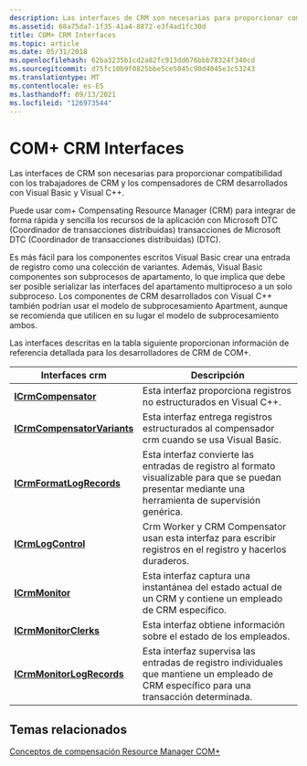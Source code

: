 ```yaml
---
description: Las interfaces de CRM son necesarias para proporcionar compatibilidad con los trabajadores de CRM y los compensadores de CRM desarrollados con Visual Basic y Visual C++.
ms.assetid: 68a75da7-1f35-41a4-8872-e3f4ad1fc30d
title: COM+ CRM Interfaces
ms.topic: article
ms.date: 05/31/2018
ms.openlocfilehash: 62ba3235b1cd2a82fc913dd676bbb78324f340cd
ms.sourcegitcommit: d75fc10b9f0825bbe5ce5045c90d4045e3c53243
ms.translationtype: MT
ms.contentlocale: es-ES
ms.lasthandoff: 09/13/2021
ms.locfileid: "126973544"
---
```

# <a name="com-crm-interfaces"></a>COM+ CRM Interfaces

Las interfaces de CRM son necesarias para proporcionar compatibilidad con los trabajadores de CRM y los compensadores de CRM desarrollados con Visual Basic y Visual C++.

Puede usar com+ Compensating Resource Manager (CRM) para integrar de forma rápida y sencilla los recursos de la aplicación con Microsoft DTC (Coordinador de transacciones distribuidas) transacciones de Microsoft DTC (Coordinador de transacciones distribuidas) (DTC).

Es más fácil para los componentes escritos Visual Basic crear una entrada de registro como una colección de variantes. Además, Visual Basic componentes son subprocesos de apartamento, lo que implica que debe ser posible serializar las interfaces del apartamento multiproceso a un solo subproceso. Los componentes de CRM desarrollados con Visual C++ también podrían usar el modelo de subprocesamiento Apartment, aunque se recomienda que utilicen en su lugar el modelo de subprocesamiento ambos.

Las interfaces descritas en la tabla siguiente proporcionan información de referencia detallada para los desarrolladores de CRM de COM+.



| Interfaces crm                                             | Descripción                                                                                                               |
|------------------------------------------------------------|---------------------------------------------------------------------------------------------------------------------------|
| [**ICrmCompensator**](/windows/desktop/api/ComSvcs/nn-comsvcs-icrmcompensator)                 | Esta interfaz proporciona registros no estructurados en Visual C++.                                                           |
| [**ICrmCompensatorVariants**](/windows/desktop/api/ComSvcs/nn-comsvcs-icrmcompensatorvariants) | Esta interfaz entrega registros estructurados al compensador crm cuando se usa Visual Basic.                            |
| [**ICrmFormatLogRecords**](/windows/desktop/api/ComSvcs/nn-comsvcs-icrmformatlogrecords)       | Esta interfaz convierte las entradas de registro al formato visualizable para que se puedan presentar mediante una herramienta de supervisión genérica. |
| [**ICrmLogControl**](/windows/desktop/api/ComSvcs/nn-comsvcs-icrmlogcontrol)                   | Crm Worker y CRM Compensator usan esta interfaz para escribir registros en el registro y hacerlos duraderos.           |
| [**ICrmMonitor**](/windows/desktop/api/ComSvcs/nn-comsvcs-icrmmonitor)                         | Esta interfaz captura una instantánea del estado actual de un CRM y contiene un empleado de CRM específico.                          |
| [**ICrmMonitorClerks**](/windows/desktop/api/ComSvcs/nn-comsvcs-icrmmonitorclerks)             | Esta interfaz obtiene información sobre el estado de los empleados.                                                             |
| [**ICrmMonitorLogRecords**](/windows/desktop/api/ComSvcs/nn-comsvcs-icrmmonitorlogrecords)     | Esta interfaz supervisa las entradas de registro individuales que mantiene un empleado de CRM específico para una transacción determinada.            |



 

## <a name="related-topics"></a>Temas relacionados

<dl> <dt>

[Conceptos de compensación Resource Manager COM+](com--compensating-resource-manager-concepts.md)
</dt> </dl>

 

 



